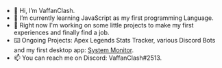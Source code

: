 - 👋 Hi, I’m VaffanClash.
- 🌱 I’m currently learning JavaScript as my first programming Language.
- 👀 Right now I'm working on some little projects to make my first experiences and finally find a job.
- ⌨️ Ongoing Projects: Apex Legends Stats Tracker, various Discord Bots and my first desktop app: [System Monitor](https://github.com/VaffanClash/Resource-monitor).
- 📫 You can reach me on Discord: VaffanClash#2513.

<!---
VaffanClash/VaffanClash is a ✨ special ✨ repository because its `README.md` (this file) appears on your GitHub profile.
You can click the Preview link to take a look at your changes.
--->
